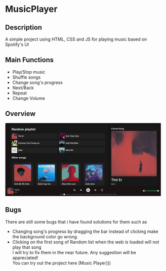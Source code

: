 # MusicPlayer
## Description
A simple project using HTML, CSS and JS for playing music based on Spotify's UI

## Main Functions
<ul>
    <li>Play/Stop music</li>
    <li>Shuffle songs</li>
    <li>Change song's progress</li>
    <li>Next/Back</li>
    <li>Repeat</li>
    <li>Change Volume</li>
</ul>

## Overview
![Screenshot](./assets/images/UI.jpg)

## Bugs
There are still some bugs that i have found solutions for them such as
<ul>
<li>Changing song's progress by dragging the bar instead of clicking make the background color go wrong.</li>
<li>Clicking on the first song of Random list when the web is loaded will not play that song</li>
I will try to fix them in the near future. Any suggestion will be appreciated!
<br>
You can try out the project here [Music Player]()
